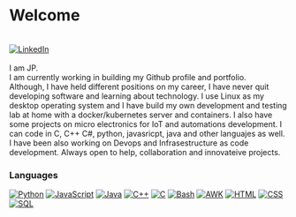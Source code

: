 <h1>Welcome</h1><br>
<a href="https://www.linkedin.com/in/juanpablojadue"><img src="https://img.shields.io/badge/LinkedIn-blue?style=flat-square&logo=linkedin" alt="LinkedIn"><br></a>
<br>
I am JP.<br>
I am currently working in building my Github profile and portfolio.<br>
Although, I have held different positions on my career, I have never quit developing software and learning about technology. 
I use Linux as my desktop operating system and I have build my own development and testing lab at home with a docker/kubernetes server and containers. 
I also have some projects on micro electronics for IoT and automations development.
I can code in C, C++ C#, python, javasricpt, java and other languajes as well. I have been also working on Devops and Infrasestructure as code development.
Always open to help, collaboration and innovateive projects.


### Languages
[![Python](https://img.shields.io/badge/python-blue?style=for-the-badge&logo=python&logoColor=yellow)](https://github.com/jpbrain)
[![JavaScript](https://img.shields.io/badge/javascript-blue?style=for-the-badge&logo=javascript)](https://github.com/jpbrain)
[![Java](https://img.shields.io/badge/java-blue?style=for-the-badge&logo=openjdk&logoColor=red)](https://github.com/jpbrain)
[![C++](https://img.shields.io/badge/c++-blue?style=for-the-badge&logo=cplusplus&logoColor=violet)](https://github.com/jpbrain)
[![C](https://img.shields.io/badge/c-blue?style=for-the-badge&logo=c&logoColor=violet)](https://github.com/jpbrain)
[![Bash](https://img.shields.io/badge/bash-blue?style=for-the-badge&logo=gnu-bash&logoColor=green)](https://github.com/jpbrain)
[![AWK](https://img.shields.io/badge/bash-blue?style=for-the-badge&logo=gnu-awk&logoColor=green)](https://github.com/jpbrain)
[![HTML](https://img.shields.io/badge/html-orange?style=for-the-badge&logo=html&logoColor=white)](https://github.com/jpbrain)
[![CSS](https://img.shields.io/badge/css-orange?style=for-the-badge&logo=html&logoColor=white)](https://github.com/jpbrain)
[![SQL](https://img.shields.io/badge/sql-blue?style=for-the-badge&logo=mysql&logoColor=white)](https://github.com/jpbrain)

